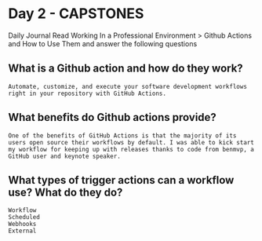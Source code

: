 # Day 2 - CAPSTONES

Daily Journal
Read Working In a Professional Environment > Github Actions and How to Use Them and answer the following questions

## What is a Github action and how do they work?
```
Automate, customize, and execute your software development workflows right in your repository with GitHub Actions.
```
## What benefits do Github actions provide?
```
One of the benefits of GitHub Actions is that the majority of its users open source their workflows by default. I was able to kick start my workflow for keeping up with releases thanks to code from benmvp, a GitHub user and keynote speaker.
```
## What types of trigger actions can a workflow use? What do they do?
```
Workflow
Scheduled
Webhooks
External
```